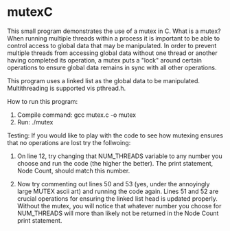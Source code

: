 # mutexC

This small program demonstrates the use of a mutex in C. What is a mutex? When running multiple threads within a process it is important to be able to control access to global data that may be manipulated. In order to prevent multiple threads from accessing global data without one thread or another having completed its operation, a mutex puts a "lock" around certain operations to ensure global data remains in sync with all other operations. 

This program uses a linked list as the global data to be manipulated. Multithreading is supported vis pthread.h. 

How to run this program:

1)  Compile command:  gcc mutex.c -o mutex
2)  Run: ./mutex

Testing:
If you would like to play with the code to see how mutexing ensures that no operations are lost try the follwoing:

1) On line 12, try changing that NUM_THREADS variable to any number you choose and run the code (the higher the better). The print statement, Node Count, should match this number.

2) Now try commenting out lines 50 and 53 (yes, under the annoyingly large MUTEX ascii art) and running the code again. Lines 51 and 52 are crucial operations for ensuring the linked list head is updated properly. Without the mutex, you will notice that whatever number you choose for NUM_THREADS will more than likely not be returned in the Node Count print statement. 
